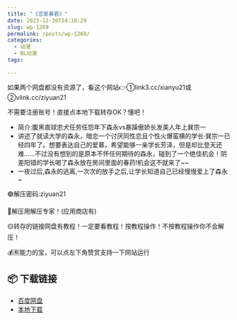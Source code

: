 ```yaml
---
title: "《恋爱暴君》"
date: 2023-12-30T14:18:29
slug: wp-1269
permalink: /posts/wp-1269/
categories:
  - 动漫
  - BL动漫
tags:

---
```


如果两个网盘都没有资源了，看这个网站👉①link3.cc/xianyu21或②vlink.cc/ziyuan21

不需要注册账号！直接点本地下载转存OK？懂吧！

*   简介:腹黑直球忠犬任劳任怨年下森永vs暴躁傲娇长发美人年上巽宗一
*   讲述了就读大学的森永，暗恋一个讨厌同性恋且个性火爆蛮横的学长·巽宗一已经四年了。想要表达自己的爱慕，希望能够一亲学长芳泽，但是却比登天还难……不过没有想到的是原本不怀任何期待的森永，碰到了一个绝佳机会！阴差阳错的学长喝了森永放在房间里面的春药!机会这不就来了~~
*   一夜过后,森永的逃离,一次次的放手之后,让学长知道自己已经慢慢爱上了森永~

🟢解压密码:ziyuan21

🔵解压用解压专家！(应用商店有)

🟡转存的链接网盘有教程！一定要看教程！按教程操作！不按教程操作你不会解压！

💰🈶能力的宝，可以点左下角赞赏支持一下网站运行

## 📦 下载链接
- [百度网盘](https://blziyuan21.com/pay-download/1269?key=d6446788de&down_id=0)
- [本地下载](https://blziyuan21.com/pay-download/1269?key=d6446788de&down_id=1)

